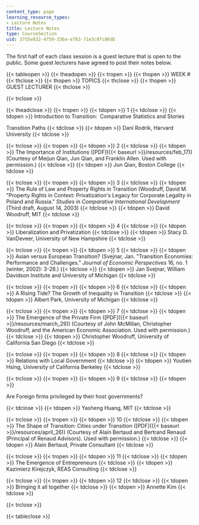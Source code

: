 ```yaml
---
content_type: page
learning_resource_types:
- Lecture Notes
title: Lecture Notes
type: CourseSection
uid: 3755e832-4759-336a-e763-71e3c0fc86db
---
```


The first half of each class session is a guest lecture that is open to the public. Some guest lecturers have agreed to post their notes below.

{{< tableopen >}}
{{< theadopen >}}
{{< tropen >}}
{{< thopen >}}
WEEK #
{{< thclose >}}
{{< thopen >}}
TOPICS
{{< thclose >}}
{{< thopen >}}
GUEST LECTURER
{{< thclose >}}

{{< trclose >}}

{{< theadclose >}}
{{< tropen >}}
{{< tdopen >}}
1
{{< tdclose >}}
{{< tdopen >}}
Introduction to Transition:  Comparative Statistics and Stories  
  
Transition Paths
{{< tdclose >}}
{{< tdopen >}}
Dani Rodrik, Harvard University
{{< tdclose >}}

{{< trclose >}}
{{< tropen >}}
{{< tdopen >}}
2
{{< tdclose >}}
{{< tdopen >}}
The Importance of Institutions ([PDF]({{< baseurl >}}/resources/feb_17)) (Courtesy of Meijun Qian, Jun Qian, and Franklin Allen. Used with permission.)
{{< tdclose >}}
{{< tdopen >}}
Jun Qian, Boston College
{{< tdclose >}}

{{< trclose >}}
{{< tropen >}}
{{< tdopen >}}
3
{{< tdclose >}}
{{< tdopen >}}
The Rule of Law and Property Rights in Transition (Woodruff, David M. "Property Rights in Context: Privatization's Legacy for Corporate Legality in Poland and Russia." _Studies in Comparative International Development_ (Third draft, August 14, 2003)
{{< tdclose >}}
{{< tdopen >}}
David Woodruff, MIT
{{< tdclose >}}

{{< trclose >}}
{{< tropen >}}
{{< tdopen >}}
4
{{< tdclose >}}
{{< tdopen >}}
Liberalization and Privatization
{{< tdclose >}}
{{< tdopen >}}
Stacy D. VanDeveer, University of New Hampshire
{{< tdclose >}}

{{< trclose >}}
{{< tropen >}}
{{< tdopen >}}
5
{{< tdclose >}}
{{< tdopen >}}
Asian versus European Transition? (Svejnar, Jan. "Transition Economies: Performance and Challenges." _Journal of Economic Perspectives_ 16, no. 1 (winter, 2002): 3-28.)
{{< tdclose >}}
{{< tdopen >}}
Jan Svejnar, William Davidson Institute and University of Michigan
{{< tdclose >}}

{{< trclose >}}
{{< tropen >}}
{{< tdopen >}}
6
{{< tdclose >}}
{{< tdopen >}}
A Rising Tide? The Growth of Inequality in Transition
{{< tdclose >}}
{{< tdopen >}}
Albert Park, University of Michigan
{{< tdclose >}}

{{< trclose >}}
{{< tropen >}}
{{< tdopen >}}
7
{{< tdclose >}}
{{< tdopen >}}
The Emergence of the Private Firm ([PDF]({{< baseurl >}}/resources/march_29)) (Courtesy of John McMillan, Christopher Woodruff, and the American Economic Association. Used with permission.)
{{< tdclose >}}
{{< tdopen >}}
Christopher Woodruff, University of California San Diego
{{< tdclose >}}

{{< trclose >}}
{{< tropen >}}
{{< tdopen >}}
8
{{< tdclose >}}
{{< tdopen >}}
Relations with Local Government
{{< tdclose >}}
{{< tdopen >}}
Youtien Hsing, University of California Berkeley
{{< tdclose >}}

{{< trclose >}}
{{< tropen >}}
{{< tdopen >}}
9
{{< tdclose >}}
{{< tdopen >}}


Are Foreign firms privileged by their host governments?


{{< tdclose >}}
{{< tdopen >}}
Yasheng Huang, MIT
{{< tdclose >}}

{{< trclose >}}
{{< tropen >}}
{{< tdopen >}}
10
{{< tdclose >}}
{{< tdopen >}}
The Shape of Transition: Cities under Transition ([PDF]({{< baseurl >}}/resources/april_26)) (Courtesy of Alain Bertaud and Bertrand Renaud (Principal of Renaud Advisors). Used with permission.)
{{< tdclose >}}
{{< tdopen >}}
Alain Bertaud, Private Consultant
{{< tdclose >}}

{{< trclose >}}
{{< tropen >}}
{{< tdopen >}}
11
{{< tdclose >}}
{{< tdopen >}}
The Emergence of Entrepreneurs
{{< tdclose >}}
{{< tdopen >}}
Kazimierz Kirejczyk, REAS Consulting
{{< tdclose >}}

{{< trclose >}}
{{< tropen >}}
{{< tdopen >}}
12
{{< tdclose >}}
{{< tdopen >}}
Bringing it all together
{{< tdclose >}}
{{< tdopen >}}
Annette Kim
{{< tdclose >}}

{{< trclose >}}

{{< tableclose >}}
